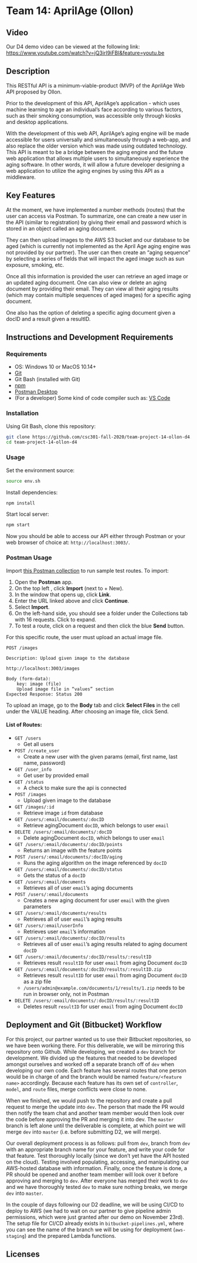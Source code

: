 # Team 14: AprilAge (Ollon)

## Video

Our D4 demo video can be viewed at the following link: 
https://www.youtube.com/watch?v=jQ3irI9iFBI&feature=youtu.be


## Description

This RESTful API is a minimum-viable-product (MVP) of the AprilAge Web API proposed by Ollon. 

Prior to the development of this API, AprilAge’s application - which uses machine learning to age an individual’s face according to various factors, such as their smoking consumption, was accessible only through kiosks and desktop applications. 

With the development of this web API, AprilAge’s aging engine will be made accessible for users universally and simultaneously through a web-app, and also replace the older version which was made using outdated technology. This API is meant to be a bridge between the aging engine and the future web application that allows multiple users to simultaneously experience the aging software. In other words, it will allow a future developer designing a web application to utilize the aging engines by using this API as a middleware.

## Key Features

At the moment, we have implemented a number methods (routes) that the user can access via Postman. To summarize, one can create a new user in the API (similar to registration) by giving their email and password which is stored in an object called an aging document. 

They can then upload images to the AWS S3 bucket and our database to be aged (which is currently not implemented as the April Age aging engine was not provided by our partner). The user can then create an “aging sequence” by selecting a series of fields that will impact the aged image such as sun exposure, smoking, etc. 

Once all this information is provided the user can retrieve an aged image or an updated aging document. One can also view or delete an aging document by providing their email. They can view all their aging results (which may contain multiple sequences of aged images) for a specific aging document.

One also has the option of deleting a specific aging document given a docID and a result given a resultID.

## Instructions and Development Requirements
### Requirements
- OS: Windows 10 or MacOS 10.14+
- [Git](https://git-scm.com/downloads)
- Git Bash (installed with Git)
- [npm](https://www.npmjs.com/)
- [Postman Desktop](https://www.postman.com/)
- (For a developer) Some kind of code compiler such as: [VS Code](https://code.visualstudio.com)
 
### Installation
Using Git Bash, clone this repository:
```bash
git clone https://github.com/csc301-fall-2020/team-project-14-ollon-d4.git
cd team-project-14-ollon-d4
```
 
### Usage
Set the environment source:
```bash
source env.sh
```
Install dependencies:
```bash
npm install
```
 
Start local server:
```bash
npm start
```
Now you should be able to access our API either through Postman or your web browser of choice at: `http://localhost:3003/`.

### Postman Usage
Import [this Postman collection](https://www.getpostman.com/collections/36785b0c89b9f105ad65) to run sample test routes. To import:

1. Open the **Postman** app.
2. On the top left , click **Import** (next to + New).
3. In the window that opens up, click **Link**.
4. Enter the URL linked above and click **Continue**.
5. Select **Import**.
6. On the left-hand side, you should see a folder under the Collections tab with 16 requests. Click to expand.
7. To test a route, click on a request and then click the blue **Send** button.

For this specific route, the user must upload an actual image file.
```
POST /images
 
Description: Upload given image to the database
 
http://localhost:3003/images
 
Body (form-data):
    key: image (file)
    Upload image file in “values” section
Expected Response: Status 200
```

To upload an image, go to the **Body** tab and click **Select Files** in the cell under the VALUE heading. After choosing an image file, click Send.
 
#### List of Routes:
 
 
- `GET /users`
  - Get all users
- `POST /create_user`
  - Create a new user with the given params (email, first name, last name, password)
- `GET /user_info`
  - Get user by provided email 
- `GET /status`
  - A check to make sure the api is connected
- `POST /images`
  - Upload given image to the database
- `GET /images/:id`
  - Retrieve image `id` from database 
- `GET /users/:email/documents/:docID`
  - Retrieve agingDocument `docID`, which belongs to user `email`
- `DELETE /users/:email/documents/:docID`
  - Delete agingDocument `docID`, which belongs to user `email`
- `GET /users/:email/documents/:docID/points`
  - Returns an image with the feature points 
- `POST /users/:email/documents/:docID/aging`
  - Runs the aging algorithm on the image referenced by `docID`
- `GET /users/:email/documents/:docID/status`
  - Gets the status of a `docID`
- `GET /users/:email/documents`
  - Retrieves all of user `email`’s aging documents
- `POST /users/:email/documents`
  - Creates a new aging document for user `email` with the given parameters 
- `GET /users/:email/documents/results`
  - Retrieves all of user `email`’s aging results 
- `GET /users/:email/userInfo`
  - Retrieves user `email`’s information
- `GET /users/:email/documents/:docID/results`
  - Retrieves all of user `email`’s aging results related to aging document `docID`
- `GET /users/:email/documents/:docID/results/:resultID`
  - Retrieves result `resultID` for user `email` from aging Document `docID`
- `GET /users/:email/documents/:docID/results/:resultID.zip`
  - Retrieves result `resultID` for user `email` from aging Document `docID` as a zip file
  - `/users/admin@example.com/documents/1/results/1.zip` needs to be run in browser only, not in Postman
- `DELETE /users/:email/documents/:docID/results/:resultID`
  - Deletes result `resultID` for user `email` from aging Document `docID`

## Deployment and Git (Bitbucket) Workflow

For this project, our partner wanted us to use their Bitbucket repositories, so we have been working there. For this deliverable, we will be mirroring this repository onto Github. While developing, we created a `dev` branch for development. We divided up the features that needed to be developed amongst ourselves and worked off a separate branch off of `dev` when developing our own code. Each feature has several routes that one person would be in charge of and the branch would be named `feature/<feature name>` accordingly. Because each feature has its own set of `controller`, `model`, and `route` files, merge conflicts were close to none. 

When we finished, we would push to the repository and create a pull request to merge the update into `dev`. The person that made the PR would then notify the team chat and another team member would then look over the code before approving the PR and merging it into dev. The `master` branch is left alone until the deliverable is complete, at which point we will merge `dev` into `master` (i.e. before submitting D2, we will merge).

Our overall deployment process is as follows: pull from `dev`, branch from `dev` with an appropriate branch name for your feature, and write your code for that feature. Test thoroughly locally (since we don’t yet have the API hosted on the cloud). Testing involved populating, accessing, and manipulating our AWS-hosted database with information. Finally, once the feature is done, a PR should be opened and another team member will look over it before approving and merging to `dev`. After everyone has merged their work to `dev` and we have thoroughly tested `dev` to make sure nothing breaks, we merge `dev` into `master`.  

In the couple of days following our D2 deadline, we will be using CI/CD to deploy to AWS (we had to wait on our partner to give pipeline admin permissions, which were just granted after our demo on November 23rd). The setup file for CI/CD already exists in `bitbucket-pipelines.yml`, where you can see the name of the branch we will be using for deployment (`aws-staging`) and the prepared Lambda functions. 

## Licenses
